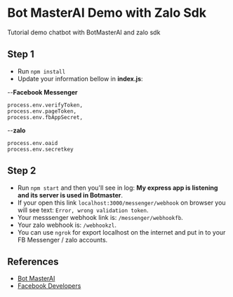 # Bot MasterAI Demo with Zalo Sdk
Tutorial demo chatbot with BotMasterAI and zalo sdk

## Step 1
- Run `npm install`
- Update your information bellow in **index.js**:

--**Facebook Messenger**
```
process.env.verifyToken,
process.env.pageToken,
process.env.fbAppSecret,
```
--**zalo**
```
process.env.oaid
process.env.secretkey
```
## Step 2
- Run `npm start` and then you'll see in log: **My express app is listening and its server is used in Botmaster**.
- If your open this link `localhost:3000/messenger/webhook` on browser you will see text: `Error, wrong validation token`.
- Your messsenger webhook link is: `/messenger/webhookfb`. 
- Your zalo webhook is: `/webhookzl`.
- You can use `ngrok` for export localhost on the internet and put in to your FB Messenger / zalo accounts.

## References
- [Bot MasterAI](http://botmasterai.com/documentation/latest/)
- [Facebook Developers](http://developers.facebook.com)
